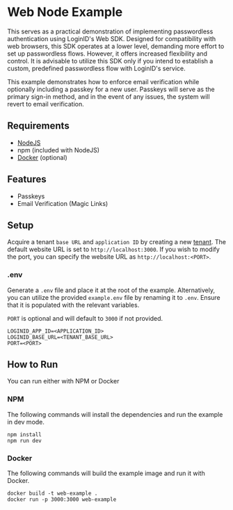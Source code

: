 # Web Node Example

This serves as a practical demonstration of implementing passwordless authentication using LoginID's Web SDK. Designed for compatibility with web browsers, this SDK operates at a lower level, demanding more effort to set up passwordless flows. However, it offers increased flexibility and control. It is advisable to utilize this SDK only if you intend to establish a custom, predefined passwordless flow with LoginID's service.

This example demonstrates how to enforce email verification while optionally including a passkey for a new user. Passkeys will serve as the primary sign-in method, and in the event of any issues, the system will revert to email verification.

## Requirements

- [NodeJS](https://nodejs.org/en/download/)
- npm (included with NodeJS)
- [Docker](https://docs.docker.com/get-docker/) (optional)

## Features

- Passkeys
- Email Verification (Magic Links)

## Setup

Acquire a tenant `base URL` and `application ID` by creating a new [tenant](https://docs.loginid.io/Guides/Creating%20a%20New%20Tenant). The default website URL is set to `http://localhost:3000`. If you wish to modify the port, you can specify the website URL as `http://localhost:<PORT>`.

### .env

Generate a `.env` file and place it at the root of the example. Alternatively, you can utilize the provided `example.env` file by renaming it to `.env`. Ensure that it is populated with the relevant variables.

`PORT` is optional and will default to `3000` if not provided.

```
LOGINID_APP_ID=<APPLICATION_ID>
LOGINID_BASE_URL=<TENANT_BASE_URL>
PORT=<PORT>
```

## How to Run

You can run either with NPM or Docker

### NPM

The following commands will install the dependencies and run the example in dev mode.

```
npm install
npm run dev
```

### Docker

The following commands will build the example image and run it with Docker.

```
docker build -t web-example .
docker run -p 3000:3000 web-example
```
